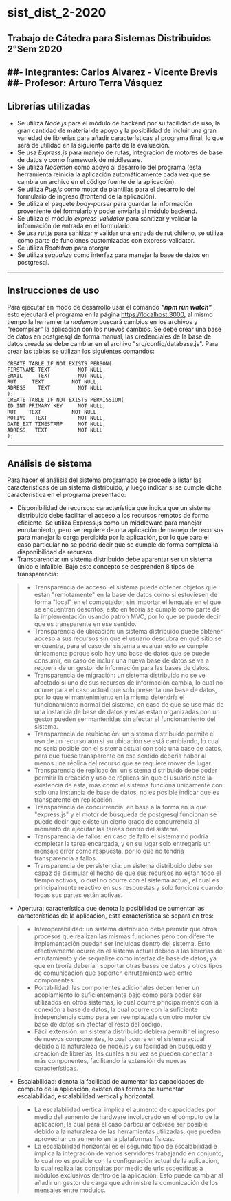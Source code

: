 # **sist_dist_2-2020**
## Trabajo de Cátedra para Sistemas Distribuidos 2°Sem 2020
##- Integrantes:  Carlos Alvarez - Vicente Brevis
##- Profesor: Arturo Terra Vásquez
---
## Librerías utilizadas
* Se utiliza *Node.js* para el módulo de backend por su facilidad de uso, la gran cantidad de material de apoyo y la posibilidad de incluir una gran variedad de librerías para añadir características al programa final, lo que será de utilidad en la siguiente parte de la evaluación.
* Se usa *Express.js* para manejo de rutas, integración de motores de base de datos y como framework de middleware.
* Se utiliza *Nodemon* como apoyo al desarrollo del programa (esta herramienta reinicia la aplicación automáticamente cada vez que se cambia un archivo en el código fuente de la aplicación).
* Se utiliza *Pug.js* como motor de plantillas para el desarrollo del formulario de ingreso (frontend de la aplicación).
* Se utiliza el paquete *body-parser* para guardar la información proveniente del formulario y poder enviarla al módulo backend.
* Se utiliza el módulo *express-validator* para sanitizar y validar la información de entrada en el formulario.
* Se usa *rut.js* para sanitizar y validar una entrada de rut chileno, se utiliza como parte de funciones customizadas con express-validator.
* Se utiliza *Bootstrap* para otorgar
* Se utiliza *sequalize* como interfaz para manejar la base de datos en postgresql.
---
## Instrucciones de uso
Para ejecutar en modo de desarrollo usar el comando ***"npm run watch"*** , esto ejecutará el programa en la página [https://localhost:3000](https://localhost:3000), al mismo tiempo la herramienta  *nodemon* buscará cambios en los archivos y "recompilar" la aplicación con los nuevos cambios.
Se debe crear una base de datos en postgresql de forma manual, las credenciales de la base de datos creada se debe cambiar en el archivo "src/config/database.js". Para crear las tablas se utilizan los siguientes comandos:
```
CREATE TABLE IF NOT EXISTS PERSON(
FIRSTNAME TEXT         NOT NULL,
EMAIL     TEXT         NOT NULL,
RUT     TEXT         NOT NULL,
ADRESS    TEXT         NOT NULL
);
CREATE TABLE IF NOT EXISTS PERMISSION(
ID INT PRIMARY KEY     NOT NULL,
RUT    TEXT          NOT NULL,
MOTIVO   TEXT          NOT NULL,
DATE_EXT TIMESTAMP     NOT NULL,
ADRESS   TEXT          NOT NULL
);
```
---
## Análisis de sistema
Para hacer el análisis del sistema programado se procede a listar las características de un sistema distribuido, y luego indicar si se cumple dicha característica en el programa presentado:
* Disponibilidad de recursos: característica que indica que un sistema distribuido debe facilitar el acceso a los recursos remotos de forma eficiente. Se utiliza Express.js como un middleware para manejar enrutamiento, pero se requiere de una aplicación de manejo de recursos para manejar la carga percibida por la aplicación, por lo que para el caso particular no se podría decir que se cumple de forma completa la disponibilidad de recursos.
* Transparencia: un sistema distribuido debe aparentar ser un sistema único e infalible. Bajo este concepto se desprenden 8 tipos de transparencia:
> * Transparencia de acceso: el sistema puede obtener objetos que están "remotamente" en la base de datos como si estuviesen de forma "local" en el computador, sin importar el lenguaje en el que se encuentran descritos, esto en teoría se cumple como parte de la implementación usando patron MVC, por lo que se puede decir que es transparente en ese sentido.
> * Transparencia de ubicación: un sistema distribuido puede obtener acceso a sus recursos sin que el usuario descubra en qué sitio se encuentra, para el caso del sistema a evaluar esto se cumple únicamente porque solo hay una base de datos que se puede consumir, en caso de incluir una nueva base de datos se va a requerir de un gestor de información para las bases de datos.
> * Transparencia de migración: un sistema distribuido no se ve afectado si uno de sus recursos de información cambia, lo cual no ocurre para el caso actual que solo presenta una base de datos, por lo que el mantenimiento en la misma detendría el funcionamiento normal del sistema, en caso de que se use más de una instancia de base de datos y estas están organizadas con un gestor pueden ser mantenidas sin afectar el funcionamiento del sistema.
> * Transparencia de reubicación: un sistema distribuido permite el uso de un recurso aún si su ubicación se está cambiando, lo cual no sería posible con el sistema actual con solo una base de datos, para que fuese transparente en ese sentido debería haber al menos una réplica del recurso que se requiere mover de lugar.
> * Transparencia de replicación: un sistema distribuido debe poder permitir la creación y uso de réplicas sin que el usuario note la existencia de esta, más como el sistema funciona únicamente con solo una instancia de base de datos, no  es posible indicar que es transparente en replicación.
> * Transparencia de concurrencia: en base a la forma en la que "express.js" y el motor de búsqueda de postgresql funcionan se puede decir que existe un cierto grado de concurrencia al momento de ejecutar las tareas dentro del sistema.
> * Transparencia de fallos: en caso de fallo el sistema no podría completar la tarea encargada, y en su lugar solo entregaría un mensaje error como respuesta, por lo que no tendría transparencia a fallos.
> * Transparencia de persistencia: un sistema distribuido debe ser capaz de disimular el hecho de que sus recursos no están todo el tiempo activos, lo cual no ocurre con el sistema actual, el cual es principalmente reactivo en sus respuestas y solo funciona cuando todas sus partes están activas.
* Apertura: característica que denota la posibilidad de aumentar las características de la aplicación, esta característica se separa en tres:
> * Interoperabilidad: un sistema distribuido debe permitir que otros procesos que realizan las mismas funciones pero con diferente implementación puedan ser incluidas dentro del sistema. Esto efectivamente ocurre en el sistema actual debido a las librerías de enrutamiento y de sequalize como interfaz de base de datos, ya que en teoría deberían soportar otras bases de datos y otros tipos de comunicación que soporten enrutamiento web entre componentes.
> * Portabilidad: las componentes adicionales deben tener un acoplamiento lo suficientemente bajo como para poder ser utilizados en otros sistemas, lo cual ocurre principalmente con la conexión a base de datos, la cual ocurre con la suficiente independencia como para ser reemplazada con otro motor de base de datos sin afectar el resto del código.
> * Fácil extensión: un sistema distribuido debiera permitir el ingreso de nuevos componentes, lo cual ocurre en el sistema actual debido a la naturaleza de node.js y su facilidad en búsqueda y creación de librerías, las cuales a su vez se pueden conectar a más componentes, facilitando la extensión de nuevas características.
* Escalabilidad: denota la facilidad de aumentar las capacidades de cómputo de la aplicación, existen dos formas de aumentar escalabilidad, escalabilidad vertical y horizontal.
> * La escalabilidad vertical implica el aumento de capacidades por medio del aumento de hardware involucrado en el cómputo de la aplicación, la cual para el caso particular debiese ser posible debido a la naturaleza de las herramientas utilizadas, que pueden aprovechar un aumento en la plataformas físicas.
> * La escalabilidad horizontal es el segundo tipo de escalabilidad e implica la integración de varios servidores trabajando en conjunto, lo cual no es posible con la configuración actual de la aplicación, la cual realiza las consultas por medio de urls específicas a módulos exclusivos dentro de la aplicación. Esto puede cambiar al añadir un gestor de carga que administre la comunicación de los mensajes entre módulos.
